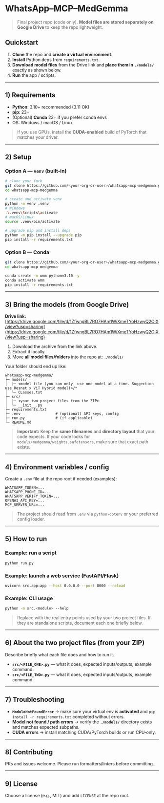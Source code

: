 # WhatsApp–MCP–MedGemma

> Final project repo (code only). **Model files are stored separately on Google Drive** to keep the repo lightweight.

## Quickstart

1. **Clone** the repo and **create a virtual environment**.
2. **Install** Python deps from `requirements.txt`.
3. **Download model files** from the Drive link and **place them in `./models/`** exactly as shown below.
4. **Run** the app / scripts.

---

## 1) Requirements

* **Python**: 3.10+ recommended (3.11 OK)
* **pip**: 23+
* (Optional) **Conda** 23+ if you prefer conda envs
* OS: Windows / macOS / Linux

> If you use GPUs, install the **CUDA-enabled** build of PyTorch that matches your driver.

---

## 2) Setup

### Option A — `venv` (built‑in)

```bash
# clone your fork
git clone https://github.com/<your-org-or-user>/whatsapp-mcp-medgemma.git
cd whatsapp-mcp-medgemma

# create and activate venv
python -m venv .venv
# Windows
.\.venv\Scripts\activate
# macOS/Linux
source .venv/bin/activate

# upgrade pip and install deps
python -m pip install --upgrade pip
pip install -r requirements.txt
```

### Option B — Conda

```bash
git clone https://github.com/<your-org-or-user>/whatsapp-mcp-medgemma.git
cd whatsapp-mcp-medgemma

conda create -n wmm python=3.10 -y
conda activate wmm
pip install -r requirements.txt
```

---

## 3) Bring the models (from Google Drive)

**Drive link:** [https://drive.google.com/file/d/1ZfwngBL7RO7HAm1WiXmeTYoHzwyQ2OiX/view?usp=sharing](https://drive.google.com/file/d/1ZfwngBL7RO7HAm1WiXmeTYoHzwyQ2OiX/view?usp=sharing)

1. Download the archive from the link above.
2. Extract it locally.
3. Move **all model files/folders** into the repo at: `./models/`

Your folder should end up like:

```
whatsapp-mcp-medgemma/
├─ models/
│  ├─ <model file (you can only  use one model at a time. Suggection use Resnet x ViT Hybrid model)>/*
│  └─ CLasses.txt
├─ src/
│  ├─ <your two project files from the ZIP>
│  └─ __init__.py
├─ requirements.txt
├─ .env                # (optional) API keys, config
├─ run.py              # (if applicable)
└─ README.md
```

> **Important:** Keep the **same filenames** and **directory layout** that your code expects. If your code looks for `models/medgemma/weights.safetensors`, make sure that exact path exists.

---

## 4) Environment variables / config

Create a `.env` file at the repo root if needed (examples):

```
WHATSAPP_TOKEN=...
WHATSAPP_PHONE_ID=...
WHATSAPP_VERIFY_TOKEN=...
OPENAI_API_KEY=...
MCP_SERVER_URL=...
```

> The project should read from `.env` via `python-dotenv` or your preferred config loader.

---

## 5) How to run

### Example: run a script

```bash
python run.py
```

### Example: launch a web service (FastAPI/Flask)

```bash
uvicorn src.app:app --host 0.0.0.0 --port 8000 --reload
```

### Example: CLI usage

```bash
python -m src.<module> --help
```

> Replace with the real entry points used by your two project files. If they are standalone scripts, document each one briefly below.

---

## 6) About the two project files (from your ZIP)

Describe briefly what each file does and how to run it.

* **`src/<FILE_ONE>.py`** — what it does, expected inputs/outputs, example command.
* **`src/<FILE_TWO>.py`** — what it does, expected inputs/outputs, example command.

---

## 7) Troubleshooting

* **`ModuleNotFoundError`** → make sure your virtual env is **activated** and `pip install -r requirements.txt` completed without errors.
* **Model not found / path errors** → verify the **`./models/`** directory exists and matches expected subpaths.
* **CUDA errors** → install matching CUDA/PyTorch builds or run CPU‑only.

---

## 8) Contributing

PRs and issues welcome. Please run formatters/linters before committing.

---

## 9) License

Choose a license (e.g., MIT) and add `LICENSE` at the repo root.
